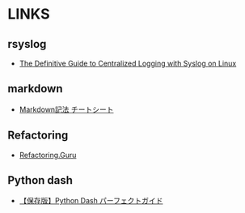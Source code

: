 # LINKS

## rsyslog

- [The Definitive Guide to Centralized Logging with Syslog on Linux](https://devconnected.com/the-definitive-guide-to-centralized-logging-with-syslog-on-linux/)

## markdown

- [Markdown記法 チートシート](https://qiita.com/Qiita/items/c686397e4a0f4f11683d)

## Refactoring

- [Refactoring.Guru](https://refactoring.guru/ja)

## Python dash

- [【保存版】Python Dash パーフェクトガイド](https://qiita.com/Yusuke_Pipipi/items/b74f269d112f180d2131)